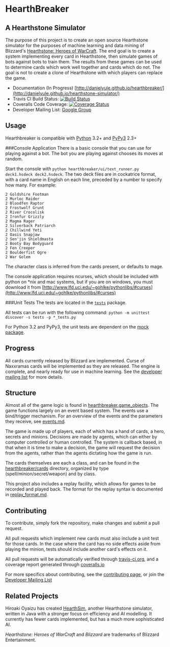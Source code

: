 HearthBreaker
=============
A Hearthstone Simulator
-----------------------

The purpose of this project is to create an open source Hearthstone simulator for the purposes of machine learning and
data mining of Blizzard's [Hearthstone: Heroes of WarCraft](http://battle.net/hearthstone).  The end goal
is to create a system implementing every card in Hearthstone, then simulate games of bots against bots to train
them.  The results from these games can be used to determine cards which work well together and cards which do not.
The goal is not to create a clone of Hearthstone with which players can replace the game.

 * Documentation (In Progress) [http://danielyule.github.io/hearthbreaker/](http://danielyule.github.io/hearthstone-simulator/)
 * Travis CI Build Status: [![Build Status](https://travis-ci.org/danielyule/hearthbreaker.svg?branch=master)](https://travis-ci.org/danielyule/hearthbreaker)
 * Coveralls Code Coverage: [![Coverage Status](https://coveralls.io/repos/danielyule/hearthbreaker/badge.png?branch=master)](https://coveralls.io/r/danielyule/hearthbreaker?branch=master)
 * Developer Mailing List: [Google Group](https://groups.google.com/forum/#!forum/hearthstone-simulator-dev)

Usage
-----

Hearthbreaker is compatible with [Python](https://www.python.org/) 3.2+ and [PyPy3](http://pypy.org/) 2.3+

###Console Application
There is a basic console that you can use for playing against a bot.  The bot you are playing against chooses its moves
at random.

Start the console with ``python hearthbreaker/ui/text_runner.py deck1.hsdeck deck2.hsdeck``.  The two deck files are
in cockatrice format, with a card name in English on each line, preceded by a number to specify how many.  For example:

    2 Goldshire Footman
    2 Murloc Raider
    2 Bloodfen Raptor
    2 Frostwolf Grunt
    2 River Crocolisk
    2 Ironfur Grizzly
    2 Magma Rager
    2 Silverback Patriarch
    2 Chillwind Yeti
    2 Oasis Snapjaw
    2 Sen'jin Shieldmasta
    2 Booty Bay Bodyguard
    2 Fen Creeper
    2 Boulderfist Ogre
    2 War Golem
    
The character class is inferred from the cards present, or defaults to mage.

The console application requires ncurses, which should be included with python on *nix and mac systems, but if you are 
on windows, you must download it from 
[http://www.lfd.uci.edu/~gohlke/pythonlibs/#curses](http://www.lfd.uci.edu/~gohlke/pythonlibs/#curses)


###Unit Tests
The tests are located in the [`tests`](tests) package.

All tests can be run with the following command: `python -m unittest discover -s tests -p *_tests.py`

For Python 3.2 and PyPy3, the unit tests are dependent on the [mock package](https://pypi.python.org/pypi/mock).

Progress
--------

All cards currently released by Blizzard are implemented.  Curse of Naxxramas cards will be implemented as they are
released.  The engine is complete, and nearly ready for use in machine learning.  See the 
[developer mailing list](https://groups.google.com/forum/#!forum/hearthstone-simulator-dev)
for more details.

Structure
---------
Almost all of the game logic is found in [hearthbreaker.game_objects](hearthbreker/game_objects.py).  The game functions
largely on an event based system. The events use a bind/trigger mechanism.  For an overview of the events and the 
parameters they  receive, see [events.md](events.md).

The game is made up of players, each of which has a hand of cards, a hero, secrets and minions.  Decisions are made
by agents, which can either by computer controlled or human controlled.  The system is callback based, in that
when it is time to make a decision, the game will request the decision from the agents, rather than the agents
dictating how the game is run.

The cards themselves are each a class, and can be found in the [hearthbreaker/cards](hearthbreaker/cards) directory, 
organized by type (spell/minion/secret/weapon) and by class.

This project also includes a replay facility, which allows for games to be recorded and played back.  The format for
the replay syntax is documented in [replay_format.md](replay_format.md).

Contributing
------------

To contribute, simply fork the repository, make changes and submit a pull request.

All pull requests which implement new cards must also include a unit test for those cards.  In the case where the card
 has no side effects aside from playing the minion, tests should include another card's effects on it.

All pull requests will be automatically verified through 
[travis-ci.org](https://travis-ci.org/danielyule/hearthbreaker), and a coverage report generated through
 [coveralls.io](https://coveralls.io/r/danielyule/hearthbreaker)

For more specifics about contributing, see the 
[contributing page](http://danielyule.github.io/hearthbreaker/contributing.html), 
or join the [Developer Mailing List](https://groups.google.com/forum/#!forum/hearthstone-simulator-dev)

Related Projects
----------------
Hiroaki Oyaizu has created [HearthSim](https://github.com/oyachai/HearthSim), another Hearthstone simulator, written in Java
with a stronger focus on efficiency and AI modelling. It currently has fewer cards implemented, but has a much more
sophisticated AI.

_Hearthstone: Heroes of WarCraft_ and _Blizzard_ are trademarks of Blizzard Entertainment.
